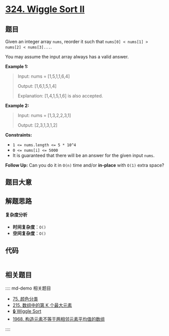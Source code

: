 # [324. Wiggle Sort II](https://leetcode.com/problems/wiggle-sort-ii/)

## 题目

Given an integer array `nums`, reorder it such that `nums[0] < nums[1] >
nums[2] < nums[3]...`.

You may assume the input array always has a valid answer.

**Example 1:**

> Input: nums = [1,5,1,1,6,4]
>
> Output: [1,6,1,5,1,4]
>
> Explanation: [1,4,1,5,1,6] is also accepted.

**Example 2:**

> Input: nums = [1,3,2,2,3,1]
>
> Output: [2,3,1,3,1,2]

**Constraints:**

- `1 <= nums.length <= 5 * 10^4`
- `0 <= nums[i] <= 5000`
- It is guaranteed that there will be an answer for the given input `nums`.

**Follow Up:** Can you do it in `O(n)` time and/or **in-place** with `O(1)`
extra space?

## 题目大意

## 解题思路

#### 复杂度分析

- **时间复杂度**：`O()`
- **空间复杂度**：`O()`

## 代码

```javascript

```

## 相关题目

:::: md-demo 相关题目

- [75. 颜色分类](https://leetcode.com/problems/sort-colors)
- [215. 数组中的第 K 个最大元素](https://leetcode.com/problems/kth-largest-element-in-an-array)
- [🔒 Wiggle Sort](https://leetcode.com/problems/wiggle-sort)
- [1968. 构造元素不等于两相邻元素平均值的数组](https://leetcode.com/problems/array-with-elements-not-equal-to-average-of-neighbors)

::::
